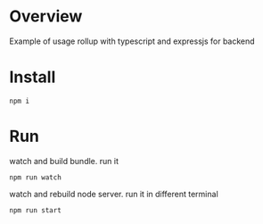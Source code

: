 # Overview

Example of usage rollup with typescript and expressjs for backend

# Install

```
npm i
```

# Run

watch and build bundle. run it

```
npm run watch
```

watch and rebuild node server. run it in different terminal

```
npm run start
```

